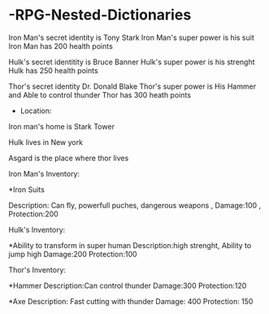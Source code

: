 # -RPG-Nested-Dictionaries
Iron Man's secret identity is Tony Stark
Iron Man's super power is his suit
Iron Man has 200 health points

Hulk's secret identitity is Bruce Banner
Hulk's super power is his strenght
Hulk has 250 health points

Thor's secret identity Dr. Donald Blake
Thor's super power is His Hammer and Able to control thunder
Thor has 300 heath points

* Location:

Iron man's home is Stark Tower

Hulk lives in New york

Asgard is the place where thor lives

Iron Man's Inventory:

*Iron Suits

Description: Can fly, powerfull puches, dangerous weapons
, Damage:100
, Protection:200

Hulk's Inventory:

*Ability to transform in super human
Description:high strenght, Ability to jump high
Damage:200
Protection:100

Thor's Inventory:

*Hammer
Description:Can control thunder
Damage:300
Protection:120

*Axe
Description: Fast cutting with thunder
Damage: 400
Protection: 150
